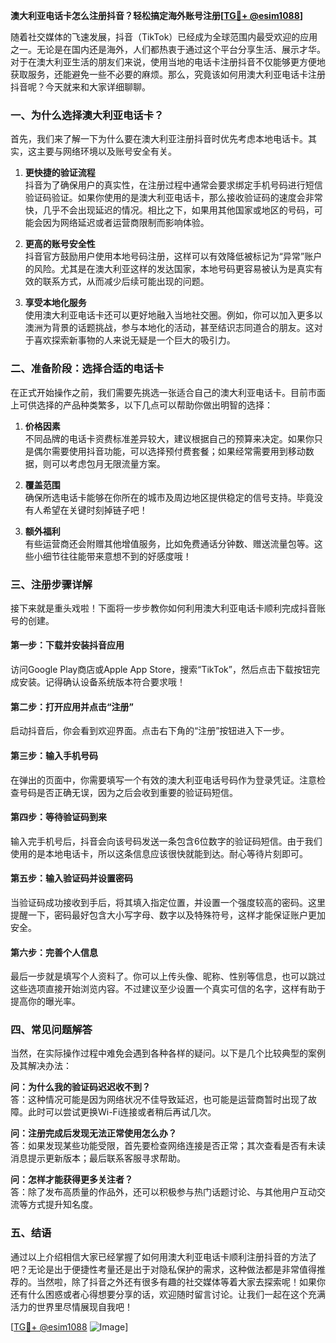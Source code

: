 **澳大利亚电话卡怎么注册抖音？轻松搞定海外账号注册[[TG💪+ @esim1088](https://t.me/s/esim1088)]**

随着社交媒体的飞速发展，抖音（TikTok）已经成为全球范围内最受欢迎的应用之一。无论是在国内还是海外，人们都热衷于通过这个平台分享生活、展示才华。对于在澳大利亚生活的朋友们来说，使用当地的电话卡注册抖音不仅能够更方便地获取服务，还能避免一些不必要的麻烦。那么，究竟该如何用澳大利亚电话卡注册抖音呢？今天就来和大家详细聊聊。

### 一、为什么选择澳大利亚电话卡？

首先，我们来了解一下为什么要在澳大利亚注册抖音时优先考虑本地电话卡。其实，这主要与网络环境以及账号安全有关。

1. **更快捷的验证流程**  
   抖音为了确保用户的真实性，在注册过程中通常会要求绑定手机号码进行短信验证码验证。如果你使用的是澳大利亚电话卡，那么接收验证码的速度会非常快，几乎不会出现延迟的情况。相比之下，如果用其他国家或地区的号码，可能会因为网络延迟或者运营商限制而影响体验。

2. **更高的账号安全性**  
   抖音官方鼓励用户使用本地号码注册，这样可以有效降低被标记为“异常”账户的风险。尤其是在澳大利亚这样的发达国家，本地号码更容易被认为是真实有效的联系方式，从而减少后续可能出现的问题。

3. **享受本地化服务**  
   使用澳大利亚电话卡还可以更好地融入当地社交圈。例如，你可以加入更多以澳洲为背景的话题挑战，参与本地化的活动，甚至结识志同道合的朋友。这对于喜欢探索新事物的人来说无疑是一个巨大的吸引力。

### 二、准备阶段：选择合适的电话卡

在正式开始操作之前，我们需要先挑选一张适合自己的澳大利亚电话卡。目前市面上可供选择的产品种类繁多，以下几点可以帮助你做出明智的选择：

1. **价格因素**  
   不同品牌的电话卡资费标准差异较大，建议根据自己的预算来决定。如果你只是偶尔需要使用抖音功能，可以选择预付费套餐；如果经常需要用到移动数据，则可以考虑包月无限流量方案。

2. **覆盖范围**  
   确保所选电话卡能够在你所在的城市及周边地区提供稳定的信号支持。毕竟没有人希望在关键时刻掉链子吧！

3. **额外福利**  
   有些运营商还会附赠其他增值服务，比如免费通话分钟数、赠送流量包等。这些小细节往往能带来意想不到的好感度哦！

### 三、注册步骤详解

接下来就是重头戏啦！下面将一步步教你如何利用澳大利亚电话卡顺利完成抖音账号的创建。

#### 第一步：下载并安装抖音应用
访问Google Play商店或Apple App Store，搜索“TikTok”，然后点击下载按钮完成安装。记得确认设备系统版本符合要求哦！

#### 第二步：打开应用并点击“注册”
启动抖音后，你会看到欢迎界面。点击右下角的“注册”按钮进入下一步。

#### 第三步：输入手机号码
在弹出的页面中，你需要填写一个有效的澳大利亚电话号码作为登录凭证。注意检查号码是否正确无误，因为之后会收到重要的验证码短信。

#### 第四步：等待验证码到来
输入完手机号后，抖音会向该号码发送一条包含6位数字的验证码短信。由于我们使用的是本地电话卡，所以这条信息应该很快就能到达。耐心等待片刻即可。

#### 第五步：输入验证码并设置密码
当验证码成功接收到手后，将其填入指定位置，并设置一个强度较高的密码。这里提醒一下，密码最好包含大小写字母、数字以及特殊符号，这样才能保证账户更加安全。

#### 第六步：完善个人信息
最后一步就是填写个人资料了。你可以上传头像、昵称、性别等信息，也可以跳过这些选项直接开始浏览内容。不过建议至少设置一个真实可信的名字，这样有助于提高你的曝光率。

### 四、常见问题解答

当然，在实际操作过程中难免会遇到各种各样的疑问。以下是几个比较典型的案例及其解决办法：

**问：为什么我的验证码迟迟收不到？**  
答：这种情况可能是因为网络状况不佳导致延迟，也可能是运营商暂时出现了故障。此时可以尝试更换Wi-Fi连接或者稍后再试几次。

**问：注册完成后发现无法正常使用怎么办？**  
答：如果发现某些功能受限，首先要检查网络连接是否正常；其次查看是否有未读消息提示更新版本；最后联系客服寻求帮助。

**问：怎样才能获得更多关注者？**  
答：除了发布高质量的作品外，还可以积极参与热门话题讨论、与其他用户互动交流等方式提升知名度。

### 五、结语

通过以上介绍相信大家已经掌握了如何用澳大利亚电话卡顺利注册抖音的方法了吧？无论是出于便捷性考量还是出于对隐私保护的需求，这种做法都是非常值得推荐的。当然啦，除了抖音之外还有很多有趣的社交媒体等着大家去探索呢！如果你还有什么困惑或者心得想要分享的话，欢迎随时留言讨论。让我们一起在这个充满活力的世界里尽情展现自我吧！

[[TG💪+ @esim1088](https://t.me/s/esim1088) ![Image](https://i.postimg.cc/4NQfJmqS/Snipaste-2025-05-13-00-14-12.png)]